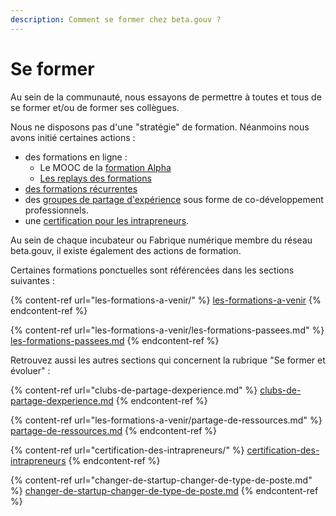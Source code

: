 ```yaml
---
description: Comment se former chez beta.gouv ?
---
```


# Se former

Au sein de la communauté, nous essayons de permettre à toutes et tous de se former et/ou de former ses collègues.

Nous ne disposons pas d'une "stratégie" de formation. Néanmoins nous avons initié certaines actions :

* des formations en ligne :
  * Le MOOC de la [formation Alpha](https://beta.gouv.fr/alpha/mooc)
  * [Les replays des formations](https://www.youtube.com/playlist?list=PL1x4mOvpkEHopyiZHZdqXO8ageS6BYSu8)
* [des formations récurrentes](les-formations-a-venir/)
* des [groupes de partage d'expérience](clubs-de-partage-dexperience.md) sous forme de co-développement professionnels.
* une [certification pour les intrapreneurs](certification-des-intrapreneurs/).

Au sein de chaque incubateur ou Fabrique numérique membre du réseau beta.gouv, il existe également des actions de formation.

Certaines formations ponctuelles sont référencées dans les sections suivantes :

{% content-ref url="les-formations-a-venir/" %}
[les-formations-a-venir](les-formations-a-venir/)
{% endcontent-ref %}

{% content-ref url="les-formations-a-venir/les-formations-passees.md" %}
[les-formations-passees.md](les-formations-a-venir/les-formations-passees.md)
{% endcontent-ref %}

Retrouvez aussi les autres sections qui concernent la rubrique "Se former et évoluer" :

{% content-ref url="clubs-de-partage-dexperience.md" %}
[clubs-de-partage-dexperience.md](clubs-de-partage-dexperience.md)
{% endcontent-ref %}

{% content-ref url="les-formations-a-venir/partage-de-ressources.md" %}
[partage-de-ressources.md](les-formations-a-venir/partage-de-ressources.md)
{% endcontent-ref %}

{% content-ref url="certification-des-intrapreneurs/" %}
[certification-des-intrapreneurs](certification-des-intrapreneurs/)
{% endcontent-ref %}

{% content-ref url="changer-de-startup-changer-de-type-de-poste.md" %}
[changer-de-startup-changer-de-type-de-poste.md](changer-de-startup-changer-de-type-de-poste.md)
{% endcontent-ref %}
